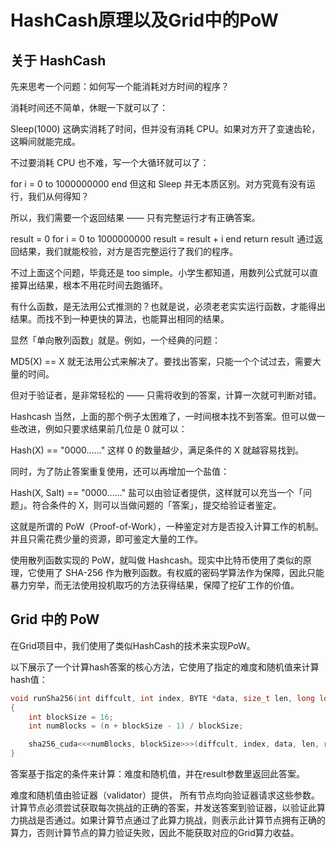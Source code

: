 # HashCash原理以及Grid中的PoW

## 关于 HashCash

先来思考一个问题：如何写一个能消耗对方时间的程序？

消耗时间还不简单，休眠一下就可以了：

Sleep(1000)
这确实消耗了时间，但并没有消耗 CPU。如果对方开了变速齿轮，这瞬间就能完成。

不过要消耗 CPU 也不难，写一个大循环就可以了：

for i = 0 to 1000000000
end
但这和 Sleep 并无本质区别。对方究竟有没有运行，我们从何得知？

所以，我们需要一个返回结果 —— 只有完整运行才有正确答案。

result = 0
for i = 0 to 1000000000
    result = result + i
end
return result
通过返回结果，我们就能校验，对方是否完整运行了我们的程序。

不过上面这个问题，毕竟还是 too simple。小学生都知道，用数列公式就可以直接算出结果，根本不用花时间去跑循环。

有什么函数，是无法用公式推测的？也就是说，必须老老实实运行函数，才能得出结果。而找不到一种更快的算法，也能算出相同的结果。

显然「单向散列函数」就是。例如，一个经典的问题：

MD5(X) == X
就无法用公式来解决了。要找出答案，只能一个个试过去，需要大量的时间。

但对于验证者，是非常轻松的 —— 只需将收到的答案，计算一次就可判断对错。

Hashcash
当然，上面的那个例子太困难了，一时间根本找不到答案。但可以做一些改进，例如只要求结果前几位是 0 就可以：

Hash(X) == "0000......"
这样 0 的数量越少，满足条件的 X 就越容易找到。

同时，为了防止答案重复使用，还可以再增加一个盐值：

Hash(X, Salt) == "0000......"
盐可以由验证者提供，这样就可以充当一个「问题」。符合条件的 X，则可以当做问题的「答案」，提交给验证者鉴定。

这就是所谓的 PoW（Proof-of-Work），一种鉴定对方是否投入计算工作的机制。并且只需花费少量的资源，即可鉴定大量的工作。

使用散列函数实现的 PoW，就叫做 Hashcash。现实中比特币使用了类似的原理，它使用了 SHA-256 作为散列函数。有权威的密码学算法作为保障，因此只能暴力穷举，而无法使用投机取巧的方法获得结果，保障了挖矿工作的价值。

## Grid 中的 PoW

在Grid项目中，我们使用了类似HashCash的技术来实现PoW。

以下展示了一个计算hash答案的核心方法，它使用了指定的难度和随机值来计算hash值：

```c
void runSha256(int diffcult, int index, BYTE *data, size_t len, long long *result, long long n)
{
    int blockSize = 16;
    int numBlocks = (n + blockSize - 1) / blockSize;

    sha256_cuda<<<numBlocks, blockSize>>>(diffcult, index, data, len, result, n);
}
```

答案基于指定的条件来计算：难度和随机值，并在result参数里返回此答案。

难度和随机值由验证器（validator）提供， 所有节点均向验证器请求这些参数。计算节点必须尝试获取每次挑战的正确的答案，并发送答案到验证器，以验证此算力挑战是否通过。如果计算节点通过了此算力挑战，则表示此计算节点拥有正确的算力，否则计算节点的算力验证失败，因此不能获取对应的Grid算力收益。
